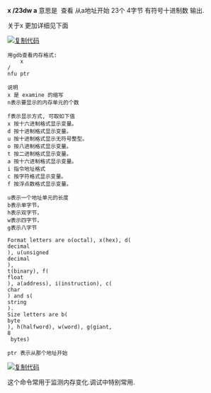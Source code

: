 **x /23dw a** 意思是  查看 从a地址开始 23个 4字节 有符号十进制数 输出.

关于x 更加详细见下面

[![](https://common.cnblogs.com/images/copycode.gif "复制代码")](javascript:void%280%29;)

```
用gdb查看内存格式: 
    x 
/
nfu ptr

说明
x 是 examine 的缩写
n表示要显示的内存单元的个数

f表示显示方式, 可取如下值
x 按十六进制格式显示变量。
d 按十进制格式显示变量。
u 按十进制格式显示无符号整型。
o 按八进制格式显示变量。
t 按二进制格式显示变量。
a 按十六进制格式显示变量。
i 指令地址格式
c 按字符格式显示变量。
f 按浮点数格式显示变量。

u表示一个地址单元的长度
b表示单字节，
h表示双字节，
w表示四字节，
g表示八字节

Format letters are o(octal), x(hex), d(
decimal
), u(unsigned 
decimal
),
t(binary), f(
float
), a(address), i(instruction), c(
char
) and s(
string
).
Size letters are b(
byte
), h(halfword), w(word), g(giant, 
8
 bytes)

ptr 表示从那个地址开始
```

[![](https://common.cnblogs.com/images/copycode.gif "复制代码")](javascript:void%280%29;)

这个命令常用于监测内存变化.调试中特别常用.


